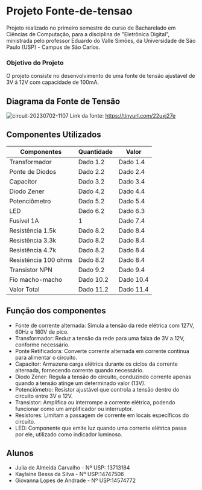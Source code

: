 # Projeto Fonte-de-tensao

Projeto realizado no primeiro semestre do curso de Bacharelado em Ciências de Computação, para a disciplina de "Eletrônica Digital", ministrada pelo professor Eduardo do Valle Simões, da Universidade de São Paulo (USP) - Campus de São Carlos.

### Objetivo do Projeto
O projeto consiste no desenvolvimento de uma fonte de tensão ajustável de 3V á 12V com capacidade de 100mA.

## Diagrama da Fonte de Tensão

![circuit-20230702-1107](https://github.com/J-carvalho17/Fonte-de-tensao/assets/129186293/d1ef9827-de2a-48d0-a5c0-5733c3d0efd0)
Link da fonte: https://tinyurl.com/22uxj27e

## Componentes Utilizados
| Componentes | Quantidade | Valor |
| -------- | -------- | -------- | 
| Transformador | Dado 1.2 | Dado 1.4 |
| Ponte de Diodos | Dado 2.2 | Dado 2.4 |
| Capacitor | Dado 3.2 | Dado 3.4 |
| Diodo Zener | Dado 4.2 |Dado 4.4 |
| Potenciômetro | Dado 5.2 | Dado 5.4 |
| LED | Dado 6.2 | Dado 6.3 | Dado 6.4 |
| Fusível 1A |1| Dado 7.4 |
| Resistência 1.5k | Dado 8.2 | Dado 8.4 |
| Resistência 3.3k | Dado 8.2 | Dado 8.4 |
| Resistência 4.7k | Dado 8.2 | Dado 8.4 |
| Resistência 100 ohms | Dado 8.2 | Dado 8.4 |
| Transistor NPN | Dado 9.2 | Dado 9.4 |
| Fio macho-macho | Dado 10.2 |Dado 10.4 |
| Valor Total| Dado 11.2 | Dado 11.4 |

## Função dos componentes

- Fonte de corrente alternada: Simula a tensão da rede elétrica com 127V, 60Hz e 180V de pico.
- Transformador: Reduz a tensão da rede para uma faixa de 3V a 12V, conforme necessário.
- Ponte Retificadora: Converte corrente alternada em corrente contínua para alimentar o circuito.
- Capacitor: Armazena carga elétrica durante os ciclos da corrente alternada, fornecendo corrente quando necessário.
- Diodo Zener: Regula a tensão do circuito, conduzindo corrente apenas quando a tensão atinge um determinado valor (13V).
- Potenciômetro: Resistor ajustável que controla a tensão dentro do circuito entre 3V e 12V.
- Transistor: Amplifica ou interrompe a corrente elétrica, podendo funcionar como um amplificador ou interruptor.
- Resistores: Limitam a passagem de corrente em locais específicos do circuito.
- LED: Componente que emite luz quando uma corrente elétrica passa por ele, utilizado como indicador luminoso.

## Alunos

- Julia de Almeida Carvalho - Nº USP: 13713184
- Kaylaine Bessa da Silva - Nº USP:14747506
- Giovanna Lopes de Andrade - Nº USP:14574772


